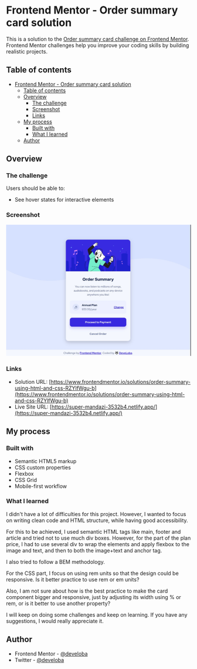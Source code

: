 # Frontend Mentor - Order summary card solution

This is a solution to the [Order summary card challenge on Frontend Mentor](https://www.frontendmentor.io/challenges/order-summary-component-QlPmajDUj). Frontend Mentor challenges help you improve your coding skills by building realistic projects. 

## Table of contents

- [Frontend Mentor - Order summary card solution](#frontend-mentor---order-summary-card-solution)
  - [Table of contents](#table-of-contents)
  - [Overview](#overview)
    - [The challenge](#the-challenge)
    - [Screenshot](#screenshot)
    - [Links](#links)
  - [My process](#my-process)
    - [Built with](#built-with)
    - [What I learned](#what-i-learned)
  - [Author](#author)

## Overview

### The challenge

Users should be able to:

- See hover states for interactive elements

### Screenshot

![](./images/preview.JPG)

### Links

- Solution URL: [https://www.frontendmentor.io/solutions/order-summary-using-html-and-css-RZYlfWgu-b](https://www.frontendmentor.io/solutions/order-summary-using-html-and-css-RZYlfWgu-b)
- Live Site URL: [https://super-mandazi-3532b4.netlify.app/](https://super-mandazi-3532b4.netlify.app/)

## My process

### Built with

- Semantic HTML5 markup
- CSS custom properties
- Flexbox
- CSS Grid
- Mobile-first workflow

### What I learned

I didn't have a lot of difficulties for this project. However, I wanted to focus on writing clean code and HTML structure, while having good accessibility. 

For this to be achieved, I used semantic HTML tags like main, footer and article and tried not to use much div boxes. However, for the part of the plan price, I had to use several div to wrap the elements and apply flexbox to the image and text, and then to both the image+text and anchor tag.

I also tried to follow a BEM methodology.

For the CSS part, I focus on using rem units so that the design could be responsive. Is it better practice to use rem or em units?

Also, I am not sure about how is the best practice to make the card component bigger and responsive, just by adjusting its width using % or rem, or is it better to use another property?

I will keep on doing some challenges and keep on learning. If you have any suggestions, I would really appreciate it.


## Author

- Frontend Mentor - [@develoba](https://www.frontendmentor.io/profile/develoba)
- Twitter - [@develoba](https://www.twitter.com/develoba)

